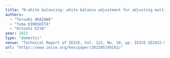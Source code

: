 ```yaml
---
title: "N-white balancing: white balance adjustment for adjusting multi-illuminant scenes"
authors:
  - "Teruaki AKAZAWA"
  - "Yuma KINOSHITA"
  - "Hitoshi KIYA"
year: 2022
type: "domestic"
venue: "Technical Report of IEICE, Vol. 122, No. 30, pp. IEICE-IE2022-5, 熊本大学工学部黒髪キャンパス南地区, 2022-05-19."
url: "https://www.ieice.org/ken/paper/20220519SCK2/"
---
```

